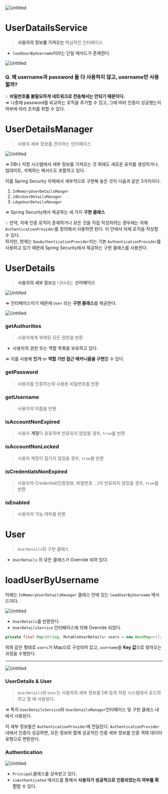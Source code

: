 ![Untitled](./images/security01.png)

# UserDatailsService

> **사용자의 정보를 가져오는** 핵심적인 인터페이스
> 
- `loadUserByUsername`이라는 단일 메서드가 존재한다.

![Untitled](./images/security02.png)

### Q. 왜 username과 password 둘 다 사용하지 않고, username만 사용할까?

💡 **비밀번호를 불필요하게 네트워크로 전송해서는 안되기 때문이다.** <br>
⇒ 나중에 password를 비교하는 로직을 추가할 수 있고, 그에 따라 인증이 성공했는지 여부에 따라 조치를 취할 수 있다.



# UserDetailsManager

> 사용자 세부 정보를 관리하는 인터페이스
> 

![Untitled](./images/security03.png)

⇒ DB나 저장 시스템에서 세부 정보를 가져오는 것 외에도 새로운 유저를 생성하거나, 업데이트, 삭제하는 메서드도 포함하고 있다. 

이를 Spring Security 자체에서 세부적으로 구현해 놓은 것이 다음과 같은 3가지이다.

1. `InMemoryUserDetailsManger`
2. `JdbcUserDetailsManager`
3. `LdapUserDetailsManager`

⇒ Spring Security에서 제공하는 세 가지 **구현 클래스**


💡 만약, 자체 인증 로직이 존재하거나 모든 것을 직접 작성하려는 경우에는 자체 `AuthenticationProvider`를 정의해서 사용하면 된다. 이 안에서 자체 로직을 작성할 수 있다.  
하지만, 현재는 `DaoAuthenticationProvider`라는 기본 `AuthenticationProvider`를 사용하고 있기 때문에 Spring Security에서 제공하는 구현 클래스를 사용한다.


# UserDetails

> **사용자의 세부 정보**를 나타내는 ***인터페이스***
> 

![Untitled](./images/security04.png)

⇒ 인터페이스이기 때문에 `User` 라는 **구현 클래스**를 제공한다.

![Untitled](./images/security05.png)

### getAuthorities

> 사용자에게 부여된 모든 권한을 반환
> 
- 사용자의 권한 또는 역할 목록을 보유하고 있다.

⇒ 이를 사용해 **인가** or **역할 기반 접근 메커니즘을 구현**할 수 있다.

### getPassword

> 사용자를 인증하는데 사용된 비밀번호를 반환
> 

### getUsername

> 사용자의 이름을 반환
> 

### isAccountNonExpired

> 사용자 **계정**이 유효하며 만료되지 않았을 경우, `true`를 반환
> 

### isAccountNonLocked

> 사용자 계정이 잠기지 않았을 경우, `true`를 반환
> 

### isCredentialsNonExpired

> 사용자의 Credential(인증정보, 비밀번호 …)이 만료되지 않았을 경우, `true`를 반환
> 

### isEnabled

> 사용자의 가능 여부를 반환
> 

# User

> `UserDetails`의 구현 클래스
> 
- `UserDetails` 의 모든 클래스가 Override 되어 있다.

# loadUserByUsername

아래는 `InMemoryUserDetailsManager` 클래스 안에 있는 `loadUserByUsername` 메서드이다.

![Untitled](./images/security06.png)

- `UserDetails`를 반환한다.
- `UserDetailsService` 인터페이스에 의해 Override 되었다.

```java
private final Map<String, MutableUserDetails> users = new HashMap<>();
```

위와 같은 형태로 `users`가 Map으로 구성되어 있고, `username`을 **Key 값**으로 찾아오는 과정을 수행한다.

---

![Untitled](./images/security07.png)

### UserDetails & User

> `UserDetails`와 `User`는 사용자의 세부 정보를 DB 등의 저장 시스템에서 로드하려고 할 때 사용된다.
> 

⇒ 특히 `UserDetailsService`와 `UserDetailsManager`인터페이스 및 구현 클래스 내에서 사용된다.

이 세부 정보들은 `AuthenticationProvider`에 전달된다. `AuthenticationProvider` 내에서 인증이 성공하면, 모든 정보와 함께 성공적인 인증 세부 정보를 인증 객체 데이터 유형으로 변환한다. 

### Authentication

![Untitled](./images/security08.png)

- `Principal`클래스를 상속받고 있다.
- `isAuthenticated` 메서드를 통해서 **사용자가 성공적으로 인증되었는지 여부를 확인**할 수 있다.